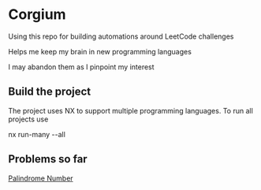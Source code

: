 # Corgium 

Using this repo for building automations around LeetCode challenges

Helps me keep my brain in new programming languages

I may abandon them as I pinpoint my interest

## Build the project

The project uses NX to support multiple programming languages. To run all projects use

nx run-many --all

## Problems so far

[Palindrome Number](https://leetcode.com/problems/palindrome-number)

